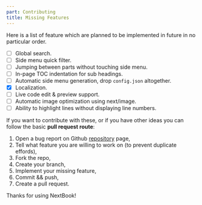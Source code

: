 ```yaml
---
part: Contributing
title: Missing Features
---
```


Here is a list of feature which are planned to be implemented in future in no particular order. 

- [ ] Global search.
- [ ] Side menu quick filter.
- [ ] Jumping between parts without touching side menu.
- [ ] In-page TOC indentation for sub headings.
- [ ] Automatic side menu generation, drop `config.json` altogether.
- [x] Localization.
- [ ] Live code edit & preview support.
- [ ] Automatic image optimization using next/image.
- [ ] Ability to highlight lines without displaying line numbers.

If you want to contribute with these, or if you have other ideas you can follow the basic **pull request route**:

1. Open a bug report on Github [repository](https://github.com/amiroff/NextBook) page, 
2. Tell what feature you are willing to work on (to prevent duplicate effords), 
3. Fork the repo,
4. Create your branch,
5. Implement your missing feature,
6. Commit && push,
7. Create a pull request.

Thanks for using NextBook!



